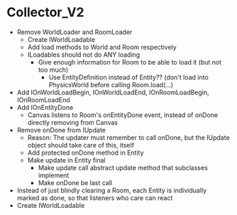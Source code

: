 # Collector_V2

- Remove WorldLoader and RoomLoader
	- Create IWorldLoadable
	- Add load methods to World and Room respectively
	- ILoadables should not do ANY loading
		- Give enough information for Room to be able to load it (but not too much)
			- Use EntityDefinition instead of Entity?? (don't load into PhysicsWorld before calling Room.load(...)
- Add IOnWorldLoadBegin, IOnWorldLoadEnd, IOnRoomLoadBegin, IOnRoomLoadEnd
- Add IOnEntityDone
	- Canvas listens to Room's onEntityDone event, instead of onDone directly removing from Canvas
- Remove onDone from IUpdate
	- Reason: The updater must remember to call onDone, but the IUpdate object should take care of this, itself
	- Add protected onDone method in Entity
	- Make update in Entity final
		- Make update call abstract update method that subclasses implement
		- Make onDone be last call
- Instead of just blindly clearing a Room, each Entity is individually marked as done, so that listeners who care can react
- Create IWorldLoadable